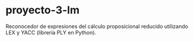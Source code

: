 # proyecto-3-lm
Reconocedor de expresiones del cálculo proposicional reducido utilizando LEX y YACC (librería PLY en Python).
